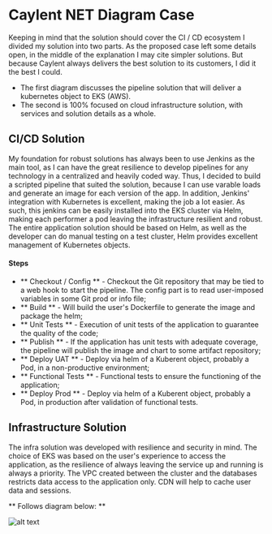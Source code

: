 # Caylent NET Diagram Case

Keeping in mind that the solution should cover the CI / CD ecosystem I divided my solution into two parts. As the proposed case left some details open, in the middle of the explanation I may cite simpler solutions. But because Caylent always delivers the best solution to its customers, I did it the best I could.

- The first diagram discusses the pipeline solution that will deliver a kubernetes object to EKS (AWS).
- The second is 100% focused on cloud infrastructure solution, with services and solution details as a whole.

## CI/CD Solution

My foundation for robust solutions has always been to use Jenkins as the main tool, as I can have the great resilience to develop pipelines for any technology in a centralized and heavily coded way. Thus, I decided to build a scripted pipeline that suited the solution, because I can use varable loads and generate an image for each version of the app. In addition, Jenkins' integration with Kubernetes is excellent, making the job a lot easier.
As such, this jenkins can be easily installed into the EKS cluster via Helm, making each performer a pod leaving the infrastructure resilient and robust.
The entire application solution should be based on Helm, as well as the developer can do manual testing on a test cluster, Helm provides excellent management of Kubernetes objects.

#### Steps
- ** Checkout / Config ** - Checkout the Git repository that may be tied to a web hook to start the pipeline. The config part is to read user-imposed variables in some Git prod or info file;
- ** Build ** - Will build the user's Dockerfile to generate the image and package the helm;
- ** Unit Tests ** - Execution of unit tests of the application to guarantee the quality of the code;
- ** Publish ** - If the application has unit tests with adequate coverage, the pipeline will publish the image and chart to some artifact repository;
- ** Deploy UAT ** - Deploy via helm of a Kuberent object, probably a Pod, in a non-productive environment;
- ** Functional Tests ** - Functional tests to ensure the functioning of the application;
- ** Deploy Prod ** - Deploy via helm of a Kuberent object, probably a Pod, in production after validation of functional tests.

## Infrastructure Solution

The infra solution was developed with resilience and security in mind. The choice of EKS was based on the user's experience to access the application, as the resilience of always leaving the service up and running is always a priority.
The VPC created between the cluster and the databases restricts data access to the application only.
CDN will help to cache user data and sessions.

** Follows diagram below: **

![alt text](./)
